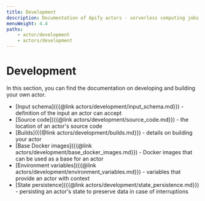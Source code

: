```yaml
---
title: Development
description: Documentation of Apify actors - serverless computing jobs that enable execution of long-running web scraping and automation tasks in the cloud.
menuWeight: 4.4
paths:
    - actor/development
    - actors/development
---
```


# Development

In this section, you can find the documentation on developing and building your own actor.

*   [Input schema]({{@link actors/development/input_schema.md}}) - definition of the input an actor can accept
*   [Source code]({{@link actors/development/source_code.md}}) - the location of an actor's source code
*   [Builds]({{@link actors/development/builds.md}}) - details on building your actor
*   [Base Docker images]({{@link actors/development/base_docker_images.md}}) - Docker images that can be used as a base for an actor
*   [Environment variables]({{@link actors/development/environment_variables.md}}) - variables that provide an actor with context
*   [State persistence]({{@link actors/development/state_persistence.md}}) - persisting an actor's state to preserve data in case of interruptions